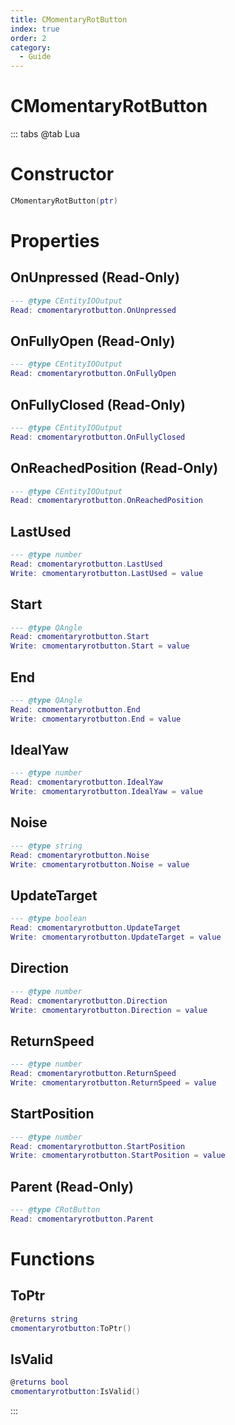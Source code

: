 ```yaml
---
title: CMomentaryRotButton
index: true
order: 2
category:
  - Guide
---
```


# CMomentaryRotButton

::: tabs
@tab Lua
# Constructor
```lua
CMomentaryRotButton(ptr)
```
# Properties
## OnUnpressed (Read-Only)
```lua
--- @type CEntityIOOutput
Read: cmomentaryrotbutton.OnUnpressed
```
## OnFullyOpen (Read-Only)
```lua
--- @type CEntityIOOutput
Read: cmomentaryrotbutton.OnFullyOpen
```
## OnFullyClosed (Read-Only)
```lua
--- @type CEntityIOOutput
Read: cmomentaryrotbutton.OnFullyClosed
```
## OnReachedPosition (Read-Only)
```lua
--- @type CEntityIOOutput
Read: cmomentaryrotbutton.OnReachedPosition
```
## LastUsed 
```lua
--- @type number
Read: cmomentaryrotbutton.LastUsed
Write: cmomentaryrotbutton.LastUsed = value
```
## Start 
```lua
--- @type QAngle
Read: cmomentaryrotbutton.Start
Write: cmomentaryrotbutton.Start = value
```
## End 
```lua
--- @type QAngle
Read: cmomentaryrotbutton.End
Write: cmomentaryrotbutton.End = value
```
## IdealYaw 
```lua
--- @type number
Read: cmomentaryrotbutton.IdealYaw
Write: cmomentaryrotbutton.IdealYaw = value
```
## Noise 
```lua
--- @type string
Read: cmomentaryrotbutton.Noise
Write: cmomentaryrotbutton.Noise = value
```
## UpdateTarget 
```lua
--- @type boolean
Read: cmomentaryrotbutton.UpdateTarget
Write: cmomentaryrotbutton.UpdateTarget = value
```
## Direction 
```lua
--- @type number
Read: cmomentaryrotbutton.Direction
Write: cmomentaryrotbutton.Direction = value
```
## ReturnSpeed 
```lua
--- @type number
Read: cmomentaryrotbutton.ReturnSpeed
Write: cmomentaryrotbutton.ReturnSpeed = value
```
## StartPosition 
```lua
--- @type number
Read: cmomentaryrotbutton.StartPosition
Write: cmomentaryrotbutton.StartPosition = value
```
## Parent (Read-Only)
```lua
--- @type CRotButton
Read: cmomentaryrotbutton.Parent
```
# Functions
## ToPtr
```lua
@returns string
cmomentaryrotbutton:ToPtr()
```
## IsValid
```lua
@returns bool
cmomentaryrotbutton:IsValid()
```

:::